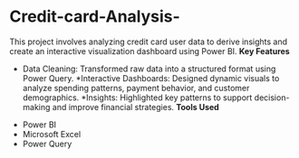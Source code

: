 # Credit-card-Analysis-
This project involves analyzing credit card user data to derive insights and create an interactive visualization dashboard using Power BI.
**Key Features**
* Data Cleaning: Transformed raw data into a structured format using Power Query.
*Interactive Dashboards: Designed dynamic visuals to analyze spending patterns, payment behavior, and customer demographics.
*Insights: Highlighted key patterns to support decision-making and improve financial strategies.
**Tools Used**
 - Power BI
 - Microsoft Excel
 - Power Query

